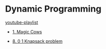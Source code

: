 # Dynamic Programming

[youtube-playlist](https://youtube.com/playlist?list=PLDV1Zeh2NRsAsbafOroUBnNV8fhZa7P4u&si=VPcUF-HBmDj5mU7x)

- [1. Magic Cows](videos/1.%20Magic%20Cows/README.md)

- [8. 0 1 Knapsack problem](videos/8.%200%201%20Knapsack%20problem/README.md)